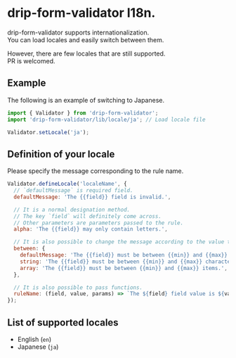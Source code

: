 # drip-form-validator l18n.

drip-form-validator supports internationalization.  
You can load locales and easily switch between them.

However, there are few locales that are still supported.  
PR is welcomed.


## Example

The following is an example of switching to Japanese.

```javascript
import { Validator } from 'drip-form-validator';
import 'drip-form-validator/lib/locale/ja'; // Load locale file

Validator.setLocale('ja');
```


## Definition of your locale

Please specify the message corresponding to the rule name.

```javascript
Validator.defineLocale('localeName', {
  // `defaultMessage` is required field.
  defaultMessage: 'The {{field}} field is invalid.',

  // It is a normal designation method.
  // The key `field` will definitely come across.
  // Other parameters are parameters passed to the rule.
  alpha: 'The {{field}} may only contain letters.',

  // It is also possible to change the message according to the value type.
  between: {
    defaultMessage: 'The {{field}} must be between {{min}} and {{max}}.',
    string: 'The {{field}} must be between {{min}} and {{max}} characters.',
    array: 'The {{field}} must be between {{min}} and {{max}} items.',
  },

  // It is also possible to pass functions.
  ruleName: (field, value, params) => `The ${field} field value is ${value}, params = ${JSON.stringify(params, null, '  ')}`,
});
```


## List of supported locales

* English (`en`)
* Japanese (`ja`)

